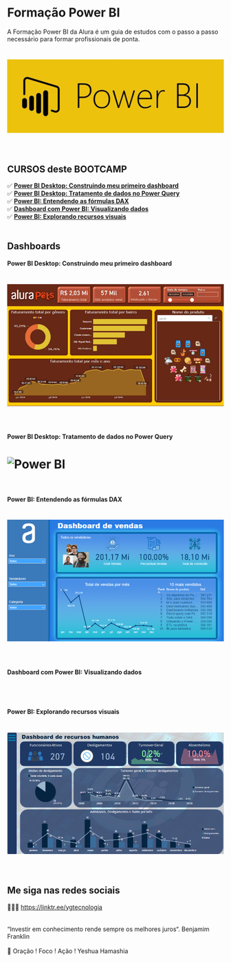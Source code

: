 # Formação Power BI 

A Formação Power BI da Alura é um guia de estudos com o passo a passo necessário para formar profissionais de ponta.

<h1>
   <img src="https://raw.githubusercontent.com/saldanhayg/Formacao_Power_BI_Alura/main/PowerBI.jpg" alt="Power BI" border="0">
</h1>
<br>

## CURSOS deste BOOTCAMP
✅ **<a href="https://tinyurl.com/tm45fmpd">Power BI Desktop: Construindo meu primeiro dashboard</a>** <br>
✅ **<a href="https://tinyurl.com/4z938v7z">Power BI Desktop: Tratamento de dados no Power Query</a>** <br>
✅ **<a href="https://tinyurl.com/h9htfx9j">Power BI: Entendendo as fórmulas DAX</a>** <br>
✅ **<a href="https://tinyurl.com/2mj3bjnp">Dashboard com Power BI: Visualizando dados</a>** <br>
✅ **<a href="https://tinyurl.com/s82nrwt5">Power BI: Explorando recursos visuais</a>** <br>
<br>

## Dashboards 

#### Power BI Desktop: Construindo meu primeiro dashboard

<h1>
   <img src="https://raw.githubusercontent.com/saldanhayg/Formacao_Power_BI_Alura/main/1_Power%20BI%20Desktop_Construindo%20meu%20primeiro%20dashboard/img/dashboard.JPG" alt="Power BI" border="0">
</h1>
<br>

#### Power BI Desktop: Tratamento de dados no Power Query
<h1>
   <img src="https://camo.githubusercontent.com/0ff1d0041ded7872253c4b9fdb54e53540b5343f77913763f9cabf8861c725df/68747470733a2f2f692e6962622e636f2f6b6d52366b446e2f646173682e706e67" alt="Power BI" border="0">
</h1>
<br>

#### Power BI: Entendendo as fórmulas DAX
<h1>
    <img src="https://raw.githubusercontent.com/saldanhayg/Formacao_Power_BI_Alura/main/3_Power%20BI%20Desktop_Entendendo%20as%20f%C3%B3rmulas%20DAX/DASH_POWER_BI_ENTENDENDO%20AS%20F%C3%93RMULAS%20DAX.PNG" alt="Power BI" border="0">
</h1>
<br>

#### Dashboard com Power BI: Visualizando dados
<h1>

</h1>
<br>

#### Power BI: Explorando recursos visuais
<h1>
   <img src="https://raw.githubusercontent.com/saldanhayg/Formacao_Power_BI_Alura/main/5_Power%20BI%20Desktop_Explorando%20recursos%20visuais/img/Dash.PNG" alt="Power BI" border="0">
</h1>
<br>

## Me siga nas redes sociais

👨‍💼🔮  https://linktr.ee/ygtecnologia 
<br>
<br> 
<br> 
“Investir em conhecimento rende sempre os melhores juros“. Benjamim Franklin
<br>
<br> 
🙏 Oração ! Foco ! Ação ! Yeshua Hamashia 